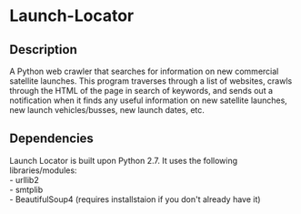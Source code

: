 # Launch-Locator

## Description
A Python web crawler that searches for information on new commercial satellite launches. This program traverses through a list of websites, crawls through the HTML of the page in search of keywords, and sends out a notification when it finds any useful information on new satellite launches, new launch vehicles/busses, new launch dates, etc.

## Dependencies
Launch Locator is built upon Python 2.7. It uses the following libraries/modules:  
    - urllib2  
    - smtplib  
    - BeautifulSoup4 (requires installstaion if you don't already have it)